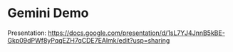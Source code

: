 # Gemini Demo

Presentation: https://docs.google.com/presentation/d/1sL7YJ4JnnB5kBE-Gkp09dPWf8yPqqEZH7qCDE7EAlmk/edit?usp=sharing

